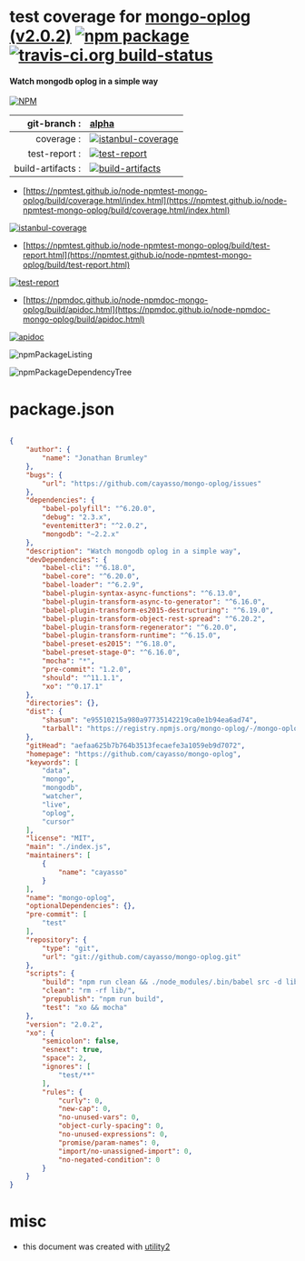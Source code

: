 # test coverage for  [mongo-oplog (v2.0.2)](https://github.com/cayasso/mongo-oplog)  [![npm package](https://img.shields.io/npm/v/npmtest-mongo-oplog.svg?style=flat-square)](https://www.npmjs.org/package/npmtest-mongo-oplog) [![travis-ci.org build-status](https://api.travis-ci.org/npmtest/node-npmtest-mongo-oplog.svg)](https://travis-ci.org/npmtest/node-npmtest-mongo-oplog)
#### Watch mongodb oplog in a simple way

[![NPM](https://nodei.co/npm/mongo-oplog.png?downloads=true&downloadRank=true&stars=true)](https://www.npmjs.com/package/mongo-oplog)

| git-branch : | [alpha](https://github.com/npmtest/node-npmtest-mongo-oplog/tree/alpha)|
|--:|:--|
| coverage : | [![istanbul-coverage](https://npmtest.github.io/node-npmtest-mongo-oplog/build/coverage.badge.svg)](https://npmtest.github.io/node-npmtest-mongo-oplog/build/coverage.html/index.html)|
| test-report : | [![test-report](https://npmtest.github.io/node-npmtest-mongo-oplog/build/test-report.badge.svg)](https://npmtest.github.io/node-npmtest-mongo-oplog/build/test-report.html)|
| build-artifacts : | [![build-artifacts](https://npmtest.github.io/node-npmtest-mongo-oplog/glyphicons_144_folder_open.png)](https://github.com/npmtest/node-npmtest-mongo-oplog/tree/gh-pages/build)|

- [https://npmtest.github.io/node-npmtest-mongo-oplog/build/coverage.html/index.html](https://npmtest.github.io/node-npmtest-mongo-oplog/build/coverage.html/index.html)

[![istanbul-coverage](https://npmtest.github.io/node-npmtest-mongo-oplog/build/screenCapture.buildCi.browser.%252Ftmp%252Fbuild%252Fcoverage.lib.html.png)](https://npmtest.github.io/node-npmtest-mongo-oplog/build/coverage.html/index.html)

- [https://npmtest.github.io/node-npmtest-mongo-oplog/build/test-report.html](https://npmtest.github.io/node-npmtest-mongo-oplog/build/test-report.html)

[![test-report](https://npmtest.github.io/node-npmtest-mongo-oplog/build/screenCapture.buildCi.browser.%252Ftmp%252Fbuild%252Ftest-report.html.png)](https://npmtest.github.io/node-npmtest-mongo-oplog/build/test-report.html)

- [https://npmdoc.github.io/node-npmdoc-mongo-oplog/build/apidoc.html](https://npmdoc.github.io/node-npmdoc-mongo-oplog/build/apidoc.html)

[![apidoc](https://npmdoc.github.io/node-npmdoc-mongo-oplog/build/screenCapture.buildCi.browser.%252Ftmp%252Fbuild%252Fapidoc.html.png)](https://npmdoc.github.io/node-npmdoc-mongo-oplog/build/apidoc.html)

![npmPackageListing](https://npmtest.github.io/node-npmtest-mongo-oplog/build/screenCapture.npmPackageListing.svg)

![npmPackageDependencyTree](https://npmtest.github.io/node-npmtest-mongo-oplog/build/screenCapture.npmPackageDependencyTree.svg)



# package.json

```json

{
    "author": {
        "name": "Jonathan Brumley"
    },
    "bugs": {
        "url": "https://github.com/cayasso/mongo-oplog/issues"
    },
    "dependencies": {
        "babel-polyfill": "^6.20.0",
        "debug": "2.3.x",
        "eventemitter3": "^2.0.2",
        "mongodb": "~2.2.x"
    },
    "description": "Watch mongodb oplog in a simple way",
    "devDependencies": {
        "babel-cli": "^6.18.0",
        "babel-core": "^6.20.0",
        "babel-loader": "^6.2.9",
        "babel-plugin-syntax-async-functions": "^6.13.0",
        "babel-plugin-transform-async-to-generator": "^6.16.0",
        "babel-plugin-transform-es2015-destructuring": "^6.19.0",
        "babel-plugin-transform-object-rest-spread": "^6.20.2",
        "babel-plugin-transform-regenerator": "^6.20.0",
        "babel-plugin-transform-runtime": "^6.15.0",
        "babel-preset-es2015": "^6.18.0",
        "babel-preset-stage-0": "^6.16.0",
        "mocha": "*",
        "pre-commit": "1.2.0",
        "should": "^11.1.1",
        "xo": "^0.17.1"
    },
    "directories": {},
    "dist": {
        "shasum": "e95510215a980a97735142219ca0e1b94ea6ad74",
        "tarball": "https://registry.npmjs.org/mongo-oplog/-/mongo-oplog-2.0.2.tgz"
    },
    "gitHead": "aefaa625b7b764b3513fecaefe3a1059eb9d7072",
    "homepage": "https://github.com/cayasso/mongo-oplog",
    "keywords": [
        "data",
        "mongo",
        "mongodb",
        "watcher",
        "live",
        "oplog",
        "cursor"
    ],
    "license": "MIT",
    "main": "./index.js",
    "maintainers": [
        {
            "name": "cayasso"
        }
    ],
    "name": "mongo-oplog",
    "optionalDependencies": {},
    "pre-commit": [
        "test"
    ],
    "repository": {
        "type": "git",
        "url": "git://github.com/cayasso/mongo-oplog.git"
    },
    "scripts": {
        "build": "npm run clean && ./node_modules/.bin/babel src -d lib",
        "clean": "rm -rf lib/",
        "prepublish": "npm run build",
        "test": "xo && mocha"
    },
    "version": "2.0.2",
    "xo": {
        "semicolon": false,
        "esnext": true,
        "space": 2,
        "ignores": [
            "test/**"
        ],
        "rules": {
            "curly": 0,
            "new-cap": 0,
            "no-unused-vars": 0,
            "object-curly-spacing": 0,
            "no-unused-expressions": 0,
            "promise/param-names": 0,
            "import/no-unassigned-import": 0,
            "no-negated-condition": 0
        }
    }
}
```



# misc
- this document was created with [utility2](https://github.com/kaizhu256/node-utility2)
